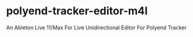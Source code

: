 # polyend-tracker-editor-m4l
An Ableton Live 11/Max For Live Unidirectional Editor For Polyend Tracker
